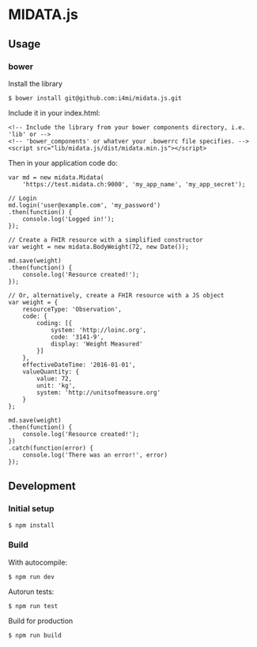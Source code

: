 MIDATA.js
=========

Usage
-----

### bower

Install the library

    $ bower install git@github.com:i4mi/midata.js.git

Include it in your index.html:

    <!-- Include the library from your bower components directory, i.e. 'lib' or -->
    <!-- 'bower_components' or whatver your .bowerrc file specifies. -->
    <script src="lib/midata.js/dist/midata.min.js"></script>

Then in your application code do:


    var md = new midata.Midata(
        'https://test.midata.ch:9000', 'my_app_name', 'my_app_secret');

    // Login
    md.login('user@example.com', 'my_password')
    .then(function() {
        console.log('Logged in!');
    });

    // Create a FHIR resource with a simplified constructor
    var weight = new midata.BodyWeight(72, new Date());

    md.save(weight)
    .then(function() {
        console.log('Resource created!');
    });

    // Or, alternatively, create a FHIR resource with a JS object
    var weight = {
        resourceType: 'Observation',
        code: {
            coding: [{
                system: 'http://loinc.org',
                code: '3141-9',
                display: 'Weight Measured'
            }]
        },
        effectiveDateTime: '2016-01-01',
        valueQuantity: {
            value: 72,
            unit: 'kg',
            system: 'http://unitsofmeasure.org'
        }
    };

    md.save(weight)
    .then(function() {
        console.log('Resource created!');
    })
    .catch(function(error) {
        console.log('There was an error!', error)
    });



Development
-----------

### Initial setup

    $ npm install

### Build

With autocompile:

    $ npm run dev

Autorun tests:

    $ npm run test

Build for production

    $ npm run build



